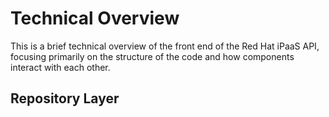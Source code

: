# Technical Overview
This is a brief technical overview of the front end of the Red Hat iPaaS API, focusing primarily on the structure of the code and how components interact with each other.

## Repository Layer


